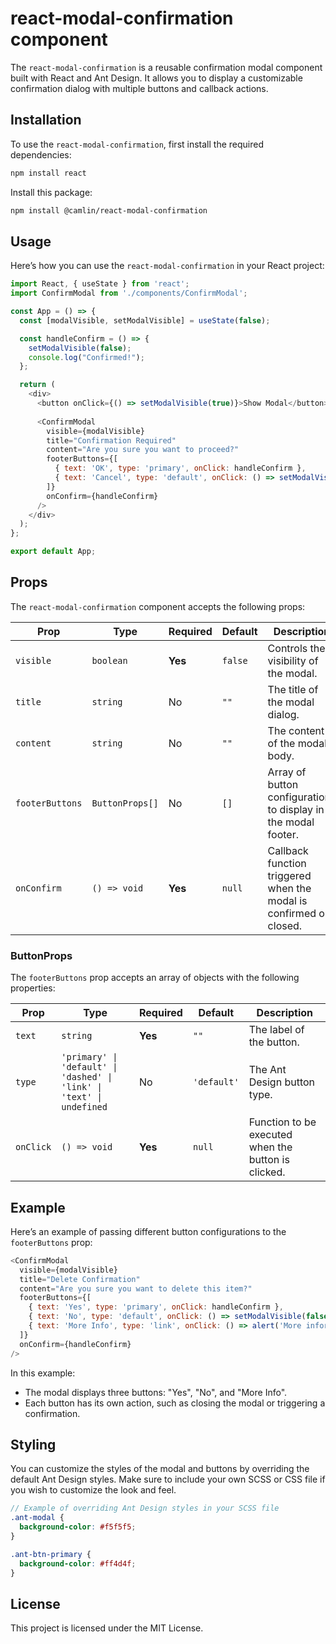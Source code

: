 # react-modal-confirmation component

The `react-modal-confirmation` is a reusable confirmation modal component built with React and Ant Design. It allows you to display a customizable confirmation dialog with multiple buttons and callback actions.

## Installation
To use the `react-modal-confirmation`, first install the required dependencies:
```bash
npm install react
```

Install this package:
```bash
npm install @camlin/react-modal-confirmation
```

## Usage
Here’s how you can use the `react-modal-confirmation` in your React project:

```javascript
import React, { useState } from 'react';
import ConfirmModal from './components/ConfirmModal';

const App = () => {
  const [modalVisible, setModalVisible] = useState(false);

  const handleConfirm = () => {
    setModalVisible(false);
    console.log("Confirmed!");
  };

  return (
    <div>
      <button onClick={() => setModalVisible(true)}>Show Modal</button>
      
      <ConfirmModal
        visible={modalVisible}
        title="Confirmation Required"
        content="Are you sure you want to proceed?"
        footerButtons={[
          { text: 'OK', type: 'primary', onClick: handleConfirm },
          { text: 'Cancel', type: 'default', onClick: () => setModalVisible(false) },
        ]}
        onConfirm={handleConfirm}
      />
    </div>
  );
};

export default App;
```

## Props
The `react-modal-confirmation` component accepts the following props:


| Prop          | Type                                  | Required | Default   | Description                                                                 |
| ------------- | ------------------------------------- | -------- | --------- | --------------------------------------------------------------------------- |
| `visible`     | `boolean`                             | **Yes**  | `false`   | Controls the visibility of the modal.                                       |
| `title`       | `string`                              | No       | `""`      | The title of the modal dialog.                                               |
| `content`     | `string`                              | No       | `""`      | The content of the modal body.                                               |
| `footerButtons` | `ButtonProps[]`                       | No       | `[]`      | Array of button configurations to display in the modal footer.              |
| `onConfirm`   | `() => void`                          | **Yes**  | `null`    | Callback function triggered when the modal is confirmed or closed.          |

### ButtonProps
The `footerButtons` prop accepts an array of objects with the following properties:

| Prop     | Type                                                 | Required | Default   | Description                                                          |
| -------- | ---------------------------------------------------- | -------- | --------- | -------------------------------------------------------------------- |
| `text`   | `string`                                             | **Yes**  | `""`      | The label of the button.                                              |
| `type`   | `'primary' \| 'default' \| 'dashed' \| 'link' \| 'text' \| undefined` | No       | `'default'` | The Ant Design button type.                                          |
| `onClick`| `() => void`                                         | **Yes**  | `null`    | Function to be executed when the button is clicked.                  |

## Example

Here’s an example of passing different button configurations to the `footerButtons` prop:

```javascript
<ConfirmModal
  visible={modalVisible}
  title="Delete Confirmation"
  content="Are you sure you want to delete this item?"
  footerButtons={[
    { text: 'Yes', type: 'primary', onClick: handleConfirm },
    { text: 'No', type: 'default', onClick: () => setModalVisible(false) },
    { text: 'More Info', type: 'link', onClick: () => alert('More information') },
  ]}
  onConfirm={handleConfirm}
/>
```

In this example:
- The modal displays three buttons: "Yes", "No", and "More Info".
- Each button has its own action, such as closing the modal or triggering a confirmation.

## Styling
You can customize the styles of the modal and buttons by overriding the default Ant Design styles. Make sure to include your own SCSS or CSS file if you wish to customize the look and feel.

```scss
// Example of overriding Ant Design styles in your SCSS file
.ant-modal {
  background-color: #f5f5f5;
}

.ant-btn-primary {
  background-color: #ff4d4f;
}
```

## License
This project is licensed under the MIT License.
